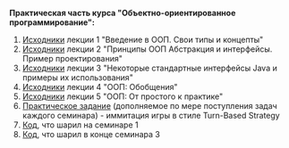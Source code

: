**Практическая часть курса "Объектно-ориентированное программирование":**

1. [Исходники](https://github.com/ILYA-NASA/OOP/tree/main/Lecture_01) лекции 1 "Введение в ООП. Свои типы и концепты"
2. [Исходники](https://github.com/ILYA-NASA/OOP/tree/main/Lecture_02) лекции 2 "Принципы ООП Абстракция и интерфейсы. Пример проектирования"
3. [Исходники](https://github.com/ILYA-NASA/OOP/tree/main/Lecture_03) лекции 3 "Некоторые стандартные интерфейсы Java и примеры их использования"
4. [Исходники](https://github.com/ILYA-NASA/OOP/tree/main/Lecture_04) лекции 4 "ООП: Обобщения"
5. [Исходники](https://github.com/ILYA-NASA/OOP/tree/main/Lecture_05) лекции 5 "ООП: От простого к практике"
6. [Практическое задание](https://github.com/ILYA-NASA/OOP/tree/main/Home_01) (дополняемое по мере поступления задач каждого семинара) - иммитация игры в стиле Turn-Based Strategy
7. [Код](https://github.com/ILYA-NASA/OOP/tree/main/Seminar_01), что шарил на семинаре 1
8. [Код](https://github.com/ILYA-NASA/OOP/tree/main/Seminar_03), что шарил в конце семинара 3
